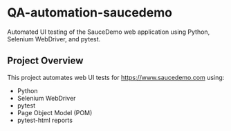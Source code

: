 # QA-automation-saucedemo
Automated UI testing of the SauceDemo web application using Python, Selenium WebDriver, and pytest.

## Project Overview
This project automates web UI tests for https://www.saucedemo.com using:
- Python
- Selenium WebDriver
- pytest
- Page Object Model (POM)
- pytest-html reports
